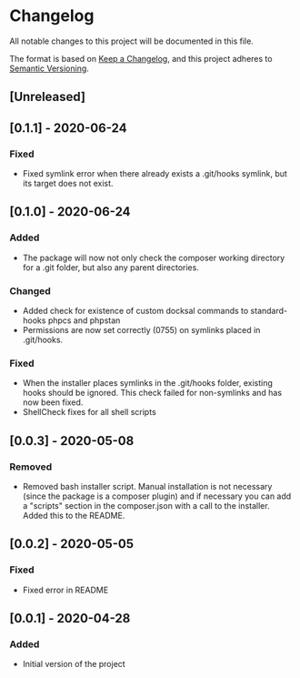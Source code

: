 # Changelog
All notable changes to this project will be documented in this file.

The format is based on [Keep a Changelog](https://keepachangelog.com/en/1.0.0/),
and this project adheres to [Semantic Versioning](https://semver.org/spec/v2.0.0.html).

## [Unreleased]

## [0.1.1] - 2020-06-24
### Fixed
- Fixed symlink error when there already exists a .git/hooks symlink, but its target does not exist.

## [0.1.0] - 2020-06-24
### Added
- The package will now not only check the composer working directory for a .git folder, but also any parent directories.

### Changed
- Added check for existence of custom docksal commands to standard-hooks phpcs and phpstan
- Permissions are now set correctly (0755) on symlinks placed in .git/hooks. 

### Fixed
- When the installer places symlinks in the .git/hooks folder, existing hooks should be ignored. This check failed for non-symlinks and has now been fixed.
- ShellCheck fixes for all shell scripts

## [0.0.3] - 2020-05-08
### Removed
- Removed bash installer script. Manual installation is not necessary (since the package is a composer plugin) and if necessary you can add a "scripts" section in the composer.json with a call to the installer. Added this to the README.

## [0.0.2] - 2020-05-05
### Fixed
- Fixed error in README

## [0.0.1] - 2020-04-28
### Added
- Initial version of the project